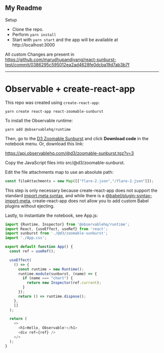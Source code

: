 ## My Readme

Setup

- Clone the repo.
- Perform `yarn install`
- Start with `yarn start` and the app will be available at http://localhost:3000

All custom Changes are present in https://github.com/marudhupandiyang/react-sunburst-test/commit/0386295c595012ea2ad4628fe0dcba19d7ab3b7f

*********************************

# Observable + create-react-app

This repo was created using `create-react-app`:

```
yarn create react-app react-zoomable-sunburst
```

To install the Observable runtime:

```
yarn add @observablehq/runtime
```

Then, go to the [D3 Zoomable Sunburst](https://observablehq.com/@d3/zoomable-sunburst) and click **Download code** in the notebook menu. Or, download this link:

https://api.observablehq.com/@d3/zoomable-sunburst.tgz?v=3

Copy the JavaScript files into src/@d3/zoomable-sunburst.

Edit the file attachments map to use an absolute path:

```js
const fileAttachments = new Map([["flare-2.json","/flare-2.json"]]);
```

This step is only necessary because create-react-app does not support the standard [import.meta syntax](https://developer.mozilla.org/en-US/docs/Web/JavaScript/Reference/Statements/import.meta), and while there is a [@babel/plugin-syntax-import-meta](https://www.npmjs.com/package/@babel/plugin-syntax-import-meta), create-react-app does not allow you to add custom Babel plugins without ejecting.

Lastly, to instantiate the notebook, see App.js:

```js
import {Runtime, Inspector} from '@observablehq/runtime';
import React, {useEffect, useRef} from 'react';
import sunburst from './@d3/zoomable-sunburst';
import './App.css';

export default function App() {
  const ref = useRef();

  useEffect(
    () => {
      const runtime = new Runtime();
      runtime.module(sunburst, (name) => {
        if (name === "chart") {
          return new Inspector(ref.current);
        }
      });
      return () => runtime.dispose();
    },
    []
  );

  return (
    <>
      <h1>Hello, Observable!</h1>
      <div ref={ref} />
    </>
  );
}
```
